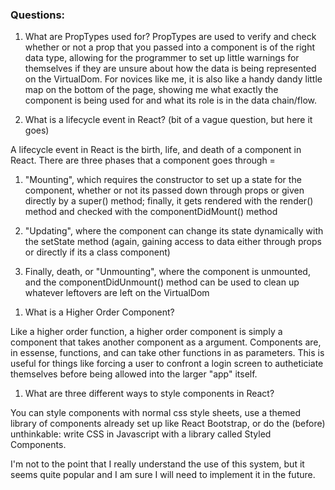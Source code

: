 ### Questions:

1.  What are PropTypes used for?
PropTypes are used to verify and check whether or not a prop that you passed into a component is of the right data type, allowing for the programmer to set up little warnings for themselves if they are unsure about how the data is being represented on the VirtualDom. For novices like me, it is also like a handy dandy little map on the bottom of the page, showing me what exactly the component is being used for and what its role is in the data chain/flow.

1.  What is a lifecycle event in React?
(bit of a vague question, but here it goes)

A lifecycle event in React is the birth, life, and death of a component in React. There are three phases that a component goes through = 
1) "Mounting", which requires the constructor to set up a state for the component, whether or not its passed down through props or given directly by a super() method; finally, it gets rendered with the render() method and checked with the componentDidMount() method

2) "Updating", where the component can change its state dynamically with the setState method (again, gaining access to data either through props or directly if its a class component)

3) Finally, death, or "Unmounting", where the component is unmounted, and the componentDidUnmount() method can be used to clean up whatever leftovers are left on the VirtualDom


1.  What is a Higher Order Component?

Like a higher order function, a higher order component is simply a component that takes another component as a argument. Components are, in essense, functions, and can take other functions in as parameters. This is useful for things like forcing a user to confront a login screen to autheticiate themselves before being allowed into the larger "app" itself. 

1.  What are three different ways to style components in React?

You can style components with normal css style sheets, use a themed library of components already set up like React Bootstrap, or do the (before) unthinkable: write CSS in Javascript with a library called Styled Components.

I'm not to the point that I really understand the use of this system, but it seems quite popular and I am sure I will need to implement it in the future.